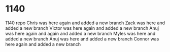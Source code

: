 # 1140
1140 repo
Chris was here again and added a new branch
Zack was here and added a new branch
Victor was here again and added a new branch 
Anuj was here again and again and added a new branch
Myles was here and added a new branch
Anuj was here and added a new branch
Connor was here again and added a new branch

